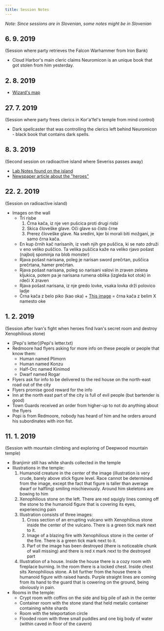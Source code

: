 ```yaml
---
title: Session Notes
---
```


*Note: Since sessions are in Slovenian, some notes might be in Slovenian*

## 6. 9. 2019

(Session where party retrieves the Falcon Warhammer from Iron Bank)

* Cloud Harbor's main cleric claims Neuromicon is an unique book that got stolen from him yesterday.

## 2. 8. 2019

* [Wizard's map](Wizards.png)

## 27. 7. 2019

(Session where party frees clerics in Kor'a'fel's temple from mind control)

* Dark spellcaster that was controlling the clerics left behind Neuromicon - black book that contains dark spells.

## 8. 3. 2019

(Second session on radioactive island where Severiss passes away)

* [Lab Notes found on the island](2019_03_08_lab_notes.html)
* [Newspaper article about the "heroes"](2019_03_08_newspaper.html)

## 22. 2. 2019

(Session on radioactive island)

* Images on the wall
  * Tri risbe
    1. Črna kača, iz nje ven pušcica proti drugi risbi
    2. Skica človeške glave. Oči glave so čisto črne
    3. Prerez človeške glave. Na sredini, kjer bi morali biti možgani, je samo črna kača.
  * En kup črnih kač narisanih, iz vseh njih gre puščica, ki se nato združi v eno veliko puščico. Ta velika puščica kaže na veliko rjavo pošast (najbolj spominja na blob monster)
  * Rjava pošast narisana, poleg je narisan sword prečrtan, puščica prečrtana, hamer prečrtan.
  * Rjava pošast narisana, poleg so narisani valovi in zraven zelena kljukica, potem pa je narisana rumena oblika (izgleda kot otok) in rdeči X zraven
  * Rjava pošast narisana, iz nje gredo lovke, vsaka lovka drži polovico ladje
  * Črna kača z belo piko (kao oka) + [This image](poison.png) = črna kača z belim X namesto oke


## 1. 2. 2019

(Session after Ivan's fight when heroes find Ivan's secret room and destroy Xenophilious stone)

* [Pepi's letter](Pepi's letter.txt)
* Redmoore had flyers asking for more info on these people or people that know them:
    * Human named Plimorn
    * Human named Konzu
    * Half-Orc named Kinimod
    * Dwarf named Rogar
* Flyers ask for info to be delivered to the red house on the north-east road out of the city
* Flyers promise good reward for the info
* Inn at the north east part of the city is full of evil people (but bartender is good)
* Town Guards received an order from higher-up to not do anything about the flyers
* Popi is from Redmoore, nobody has heard of him and he orders around his subordinates with iron fist.

## 11. 1. 2019

(Session with mountain climbing and exploring of Deepwood mountain temple)

* Branjimir still has white shards collected in the temple
* Illustrations in the temple:
    1. Humanoid creature in the center of the image (illustration is very crude, barely above stick figure level. Race cannot be determined from the image, except the fact that figure is taller than average dwarf or halfling) smiling mischievously. Around him skeletons are bowing to him
    2. Xenophilious stone on the left. There are red squigly lines coming off the stone to the humanoid figure that is covering its eyes, experiencing pain
    3. Illustration consists of three images:
        1. Cross section of an errupting vulcano with Xenophilious stone inside the center of the vulcano. There is a green tick mark next to it. 
        2. Image of a blazing fire with Xenophilious stone in the center of the fire. There is a green tick mark next to it.  
        3. Parf ot the image has been destroyed (there is noticeable chunk of wall missing) and there is red `X` mark next to the destroyed part
    4. Illustration of a house. Inside the house there is a cozy room with fireplace burning. In the room there is a locked chest. Inside chest sits Xenophilious stone. A bit further from the house there is humanoid figure with raised hands. Purple straight lines are coming from its hand to the guard that is cowering on the ground, being obviously in pain.
* Rooms in the temple:
    * Crypt room with coffins on the side and big pile of ash in the center
    * Container room with the stone stand that held metalic container containing white shards
    * Room with the teleportation circle
    * Flooded room with three small puddles and one big body of water (within caved in floor of the cavern)

